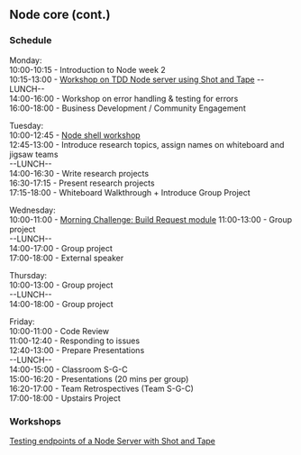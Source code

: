 ## Node core (cont.)

### Schedule

Monday:  
10:00-10:15 - Introduction to Node week 2  
10:15-13:00 - [Workshop on TDD Node server using Shot and Tape](https://github.com/njsfield/tdd-node-server-with-shot-and-tape)
--LUNCH--  
14:00-16:00 - Workshop on error handling & testing for errors  
16:00-18:00 - Business Development / Community Engagement  

Tuesday:  
10:00-12:45 - [Node shell workshop](https://github.com/bradreeder/Node-Shell-Workshop)  
12:45-13:00 - Introduce research topics, assign names on whiteboard and jigsaw teams  
--LUNCH--  
14:00-16:30 - Write research projects  
16:30-17:15 - Present research projects  
17:15-18:00 - Whiteboard Walkthrough + Introduce Group Project  

Wednesday:  
10:00-11:00 - [Morning Challenge: Build Request module](https://github.com/RhodesPeter/request-module-workshop)
11:00-13:00 - Group project  
--LUNCH--  
14:00-17:00 - Group project  
17:00-18:00 - External speaker  

Thursday:  
10:00-13:00 - Group project  
--LUNCH--  
14:00-18:00 - Group project  

Friday:  
10:00-11:00 - Code Review  
11:00-12:40 - Responding to issues  
12:40-13:00 - Prepare Presentations  
--LUNCH--  
14:00-15:00 - Classroom S-G-C   
15:00-16:20 - Presentations (20 mins per group)  
16:20-17:00 - Team Retrospectives (Team S-G-C)  
17:00-18:00 - Upstairs Project  


### Workshops

[Testing endpoints of a Node Server with Shot and Tape](https://github.com/njsfield/tdd-node-server-with-shot-and-tape)
